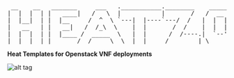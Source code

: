 <pre>
 __    __   _______     ___   .___________.________    ______   .__   __.  _______ 
|  |  |  | |   ____|   /   \  |           |       /   /  __  \  |  \ |  | |   ____|
|  |__|  | |  |__     /  ^  \ `---|  |----`---/  /   |  |  |  | |   \|  | |  |__   
|   __   | |   __|   /  /_\  \    |  |       /  /    |  |  |  | |  . `  | |   __|  
|  |  |  | |  |____ /  _____  \   |  |      /  /----.|  `--'  | |  |\   | |  |____ 
|__|  |__| |_______/__/     \__\  |__|     /________| \______/  |__| \__| |_______|
</pre>
<b>Heat Templates for Openstack VNF deployments</b>

![alt tag](https://raw.githubusercontent.com/CloudBomb/heatzone/master/resources/68747470733a2f2f692e706f7374696d672e63632f4251506e337747532f63696e6465722e706e67.png)
